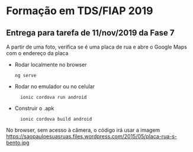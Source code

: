 # Formação em TDS/FIAP 2019

## Entrega para tarefa de 11/nov/2019 da Fase 7

A partir de uma foto, verifica se é uma placa de rua e abre o Google Maps com o endereço da placa

- Rodar localmente no browser

  ```
  ng serve
  ```

- Rodar no emulador ou no celular

        ionic cordova run android
    
- Construir o .apk

        ionic cordova build android

No browser, sem acesso à câmera, o código irá usar a imagem https://saopauloesuasruas.files.wordpress.com/2015/05/placa-rua-s-bento.jpg